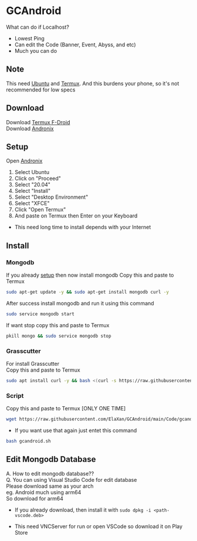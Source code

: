 # GCAndroid
What can do if Localhost?
* Lowest Ping
* Can edit the Code (Banner, Event, Abyss, and etc)
* Much you can do
## Note
This need [Ubuntu](https://ubuntu.com) and [Termux](https://termux.dev/en/). And this burdens your phone, so it's not recommended for low specs

## Download
Download [Termux F-Droid](https://f-droid.org/repo/com.termux_118.apk)\
Download [Andronix](https://play.google.com/store/apps/details?id=studio.com.techriz.andronix)

## Setup
Open [Andronix](https://play.google.com/store/apps/details?id=studio.com.techriz.andronix)
1. Select Ubuntu
2. Click on "Proceed"
3. Select "20.04"
4. Select "Install"
5. Select "Desktop Environment"
6. Select "XFCE"
7. Click "Open Termux"
8. And paste on Termux then Enter on your Keyboard
* This need long time to install depends with your Internet

## Install
### Mongodb
If you already [setup](https://github.com/ElaXan/GCAndroid#setup) then now install mongodb
Copy this and paste to Termux
```bash
sudo apt-get update -y && sudo apt-get install mongodb curl -y
```
After success install mongodb and run it using this command
```bash
sudo service mongodb start
```
If want stop copy this and paste to Termux
```bash
pkill mongo && sudo service mongodb stop
```

### Grasscutter
For install Grasscutter\
Copy this and paste to Termux
```bash
sudo apt install curl -y && bash <(curl -s https://raw.githubusercontent.com/ElaXan/GCAndroid/main/Code/grasscutter_compile.sh?token=GHSAT0AAAAAABXMJEUC44ZDGK3RP52EJ2Y6YXPGKUA)
```

### Script
Copy this and paste to Termux
[ONLY ONE TIME]
```bash
wget https://raw.githubusercontent.com/ElaXan/GCAndroid/main/Code/gcandroid.sh?token=GHSAT0AAAAAABXMJEUCYL7STPKVYOFYLJYAYXPHLIA && bash gcandroid.sh
```
* If you want use that again just entet this command
```bash
bash gcandroid.sh
```

## Edit Mongodb Database
A. How to edit mongodb database??\
Q. You can using Visual Studio Code for edit database\
Please download same as your arch\
eg. Android much using arm64\
So download for arm64

* If you already download, then install it with `sudo dpkg -i <path-vscode.deb>`

* This need VNCServer for run or open VSCode so download it on Play Store
